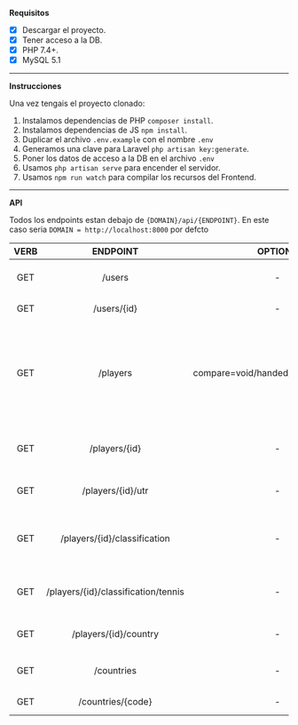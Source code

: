 **Requisitos**
- [x] Descargar el proyecto.
- [x] Tener acceso a la DB.
- [x] PHP 7.4+.
- [x] MySQL 5.1
***
**Instrucciones**

Una vez tengais el proyecto clonado:
1. Instalamos dependencias de PHP `composer install`.
1. Instalamos dependencias de JS `npm install`.
1. Duplicar el archivo `.env.example` con el nombre `.env`
1. Generamos una clave para Laravel `php artisan key:generate`.
1. Poner los datos de acceso a la DB en el archivo `.env`
1. Usamos `php artisan serve` para encender el servidor.
1. Usamos `npm run watch` para compilar los recursos del Frontend.

***
**API**

Todos los endpoints estan debajo de `{DOMAIN}/api/{ENDPOINT}`. En este caso seria `DOMAIN = http://localhost:8000` por defcto 
 
**VERB**|**ENDPOINT**|**OPTIONS**|**DESCRIPTION**
:-----:|:-----:|:-----:|:-----:
GET|/users|-|Devuelve todos los usuarios.
GET|/users/{id}|-|Devuelve un usuario.
GET|/players|compare=void/handed/gender/birthdate|Te da los datos de todos los jugadores o puede utilizarse para comparar stats entre jugadores.
GET|/players/{id}|-|Devuelve los datos de un jugador en concreto.
GET|/players/{id}/utr|-|Devuelve el utr de un jugador.
GET|/players/{id}/classification|-|Devuelve los datos de la tabla classification de un jugador.
GET|/players/{id}/classification/tennis|-|Devuelve los datos de la tabla tennis de un jugador.
GET|/players/{id}/country|-|Devuelve la nacion de un jugador.
GET|/countries|-|Devuelve todas las naciones.
GET|/countries/{code}|-|Devuelve una nación.
